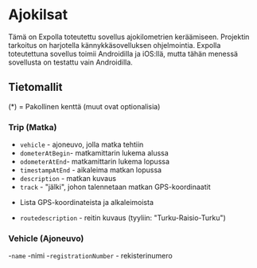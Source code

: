 # Ajokilsat

Tämä on Expolla toteutettu sovellus ajokilometrien keräämiseen.
Projektin tarkoitus on harjotella kännykkäsovelluksen ohjelmointia.
Expolla toteutettuna sovellus toimii Androidilla ja iOS:llä, mutta tähän menessä sovellusta on testattu vain Androidilla.

## Tietomallit
(*) = Pakollinen kenttä (muut ovat optionalisia)

### Trip (Matka) 
- `vehicle` - ajoneuvo, jolla matka tehtiin
- `dometerAtBegin`- matkamittarin lukema alussa
- `odometerAtEnd`- matkamittarin lukema lopussa
- `timestampAtEnd` - aikaleima matkan lopussa
- `description` - matkan kuvaus
- `track` - "jälki", johon talennetaan matkan GPS-koordinaatit 
 * Lista GPS-koordinateista ja alkaleimoista
 - `routedescription` - reitin kuvaus (tyyliin: "Turku-Raisio-Turku")

 ### Vehicle (Ajoneuvo)
 -`name` -nimi
 -`registrationNumber` - rekisterinumero
